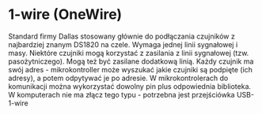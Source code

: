 # 1-wire (OneWire)
Standard firmy Dallas stosowany głównie do podłączania czujników z najbardziej znanym DS1820 na czele.
Wymaga jednej linii sygnałowej i masy. Niektóre czujniki mogą korzystać z zasilania z linii sygnałowej (tzw. pasożytniczego). Mogą też być zasilane dodatkową linią.
Każdy czujnik ma swój adres - mikrokontroller może wyszukać jakie czujniki są podpięte (ich adresy), a potem odpytywać je po adresie.
W mikrokontrolerach do komunikacji można wykorzystać dowolny pin plus odpowiednia biblioteka.
W komputerach nie ma złącz tego typu - potrzebna jest przejściówka USB-1-wire